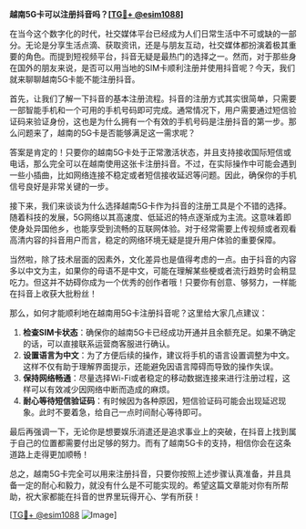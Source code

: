 **越南5G卡可以注册抖音吗？[[TG💪+ @esim1088](https://t.me/s/esim1088)]**

在当今这个数字化的时代，社交媒体平台已经成为人们日常生活中不可或缺的一部分。无论是分享生活点滴、获取资讯，还是与朋友互动，社交媒体都扮演着极其重要的角色。而提到短视频平台，抖音无疑是最热门的选择之一。然而，对于那些身在国外的朋友来说，是否可以用当地的SIM卡顺利注册并使用抖音呢？今天，我们就来聊聊越南5G卡能不能注册抖音。

首先，让我们了解一下抖音的基本注册流程。抖音的注册方式其实很简单，只需要一部智能手机和一个可用的手机号码即可完成。通常情况下，用户需要通过短信验证码来验证身份，这也是为什么拥有一个有效的手机号码是注册抖音的第一步。那么问题来了，越南的5G卡是否能够满足这一需求呢？

答案是肯定的！只要你的越南5G卡处于正常激活状态，并且支持接收国际短信或电话，那么完全可以在越南使用这张卡注册抖音。不过，在实际操作中可能会遇到一些小插曲，比如网络连接不稳定或者短信接收延迟等问题。因此，确保你的手机信号良好是非常关键的一步。

接下来，我们来谈谈为什么选择越南5G卡作为抖音的注册工具是个不错的选择。随着科技的发展，5G网络以其高速度、低延迟的特点逐渐成为主流。这意味着即使身处异国他乡，也能享受到流畅的互联网体验。对于经常需要上传视频或者观看高清内容的抖音用户而言，稳定的网络环境无疑是提升用户体验的重要保障。

当然啦，除了技术层面的因素外，文化差异也是值得考虑的一点。由于抖音的内容多以中文为主，如果你的母语不是中文，可能在理解某些梗或者流行趋势时会稍显吃力。但这并不妨碍你成为一个优秀的创作者哦！只要你有创意、够努力，一样能在抖音上收获大批粉丝！

那么，如何才能顺利地在越南用5G卡注册抖音呢？这里给大家几点建议：

1. **检查SIM卡状态**：确保你的越南5G卡已经成功开通并且余额充足。如果不确定的话，可以直接联系运营商客服进行确认。
2. **设置语言为中文**：为了方便后续的操作，建议将手机的语言设置调整为中文。这样不仅有助于理解界面提示，还能避免因语言障碍而导致的操作失误。
3. **保持网络畅通**：尽量选择Wi-Fi或者稳定的移动数据连接来进行注册过程，这样可以有效减少因网络中断而造成的麻烦。
4. **耐心等待短信验证码**：有时候因为各种原因，短信验证码可能会出现延迟现象。此时不要着急，给自己一点时间耐心等待即可。

最后再强调一下，无论你是想要娱乐消遣还是追求事业上的突破，在抖音上找到属于自己的位置都需要付出足够的努力。而有了越南5G卡的支持，相信你会在这条道路上走得更加顺畅！

总之，越南5G卡完全可以用来注册抖音，只要你按照上述步骤认真准备，并且具备一定的耐心和毅力，就没有什么是不可能实现的。希望这篇文章能对你有所帮助，祝大家都能在抖音的世界里玩得开心、学有所获！

[[TG💪+ @esim1088](https://t.me/s/esim1088) ![Image](https://i.postimg.cc/4NQfJmqS/Snipaste-2025-05-13-00-14-12.png)]